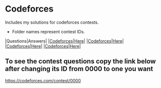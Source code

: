 # Codeforces

Includes my solutions for codeforces contests.
 
* Folder names represent contest IDs.

|Questions|Answers|
|[Codeforces]()|[Here](https://github.com/e-hengirmen/Codeforces/1328)|
|[Codeforces]()|[Here]()|
|[Codeforces]()|[Here]()|
|[Codeforces]()|[Here]()|

## To see the contest questions copy the link below after changing its ID from 0000 to one you want

https://codeforces.com/contest/0000
